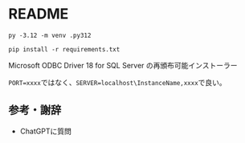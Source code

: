 # README

```console
py -3.12 -m venv .py312
```

```console
pip install -r requirements.txt
```

Microsoft ODBC Driver 18 for SQL Server の再頒布可能インストーラー

`PORT=xxxx`ではなく、`SERVER=localhost\InstanceName,xxxx`で良い。

## 参考・謝辞

- ChatGPTに質問
